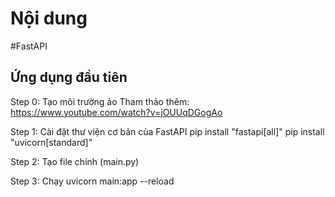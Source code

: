 # Nội dung

#FastAPI

## Ứng dụng đầu tiên

Step 0: Tạo môi trường ảo
Tham thảo thêm: https://www.youtube.com/watch?v=jOUUqDGogAo

Step 1: Cài đặt thư viện cơ bản của FastAPI
pip install "fastapi[all]"
pip install "uvicorn[standard]"

Step 2: Tạo file chính (main.py)

Step 3: Chạy
uvicorn main:app --reload
